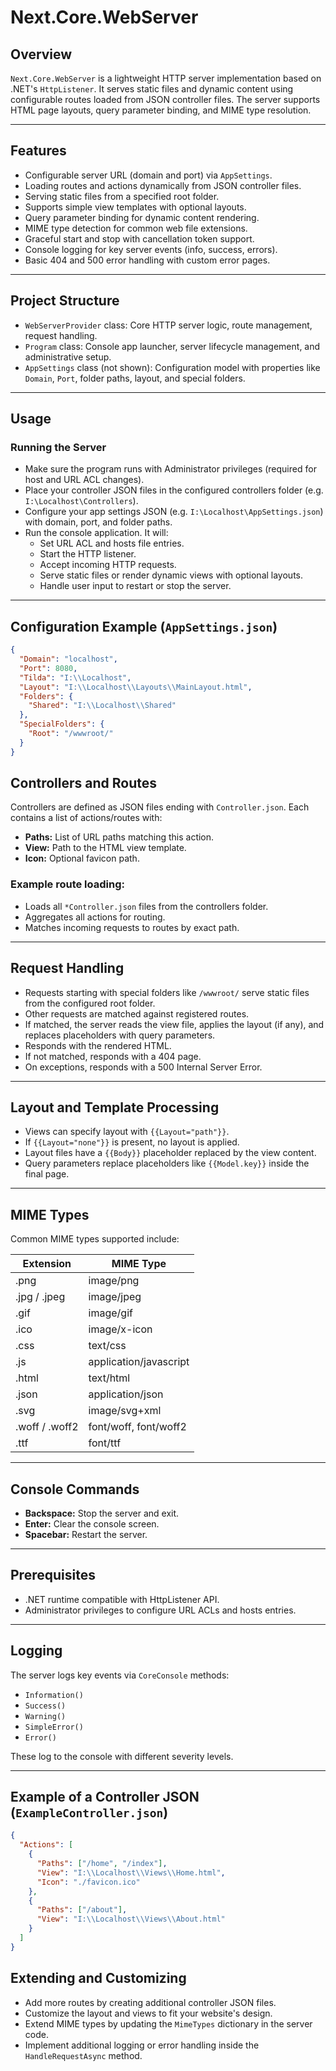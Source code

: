 # Next.Core.WebServer

## Overview

`Next.Core.WebServer` is a lightweight HTTP server implementation based on .NET's `HttpListener`. It serves static files and dynamic content using configurable routes loaded from JSON controller files. The server supports HTML page layouts, query parameter binding, and MIME type resolution.

---

## Features

- Configurable server URL (domain and port) via `AppSettings`.
- Loading routes and actions dynamically from JSON controller files.
- Serving static files from a specified root folder.
- Supports simple view templates with optional layouts.
- Query parameter binding for dynamic content rendering.
- MIME type detection for common web file extensions.
- Graceful start and stop with cancellation token support.
- Console logging for key server events (info, success, errors).
- Basic 404 and 500 error handling with custom error pages.

---

## Project Structure

- `WebServerProvider` class: Core HTTP server logic, route management, request handling.
- `Program` class: Console app launcher, server lifecycle management, and administrative setup.
- `AppSettings` class (not shown): Configuration model with properties like `Domain`, `Port`, folder paths, layout, and special folders.

---

## Usage

### Running the Server

- Make sure the program runs with Administrator privileges (required for host and URL ACL changes).
- Place your controller JSON files in the configured controllers folder (e.g. `I:\Localhost\Controllers`).
- Configure your app settings JSON (e.g. `I:\Localhost\AppSettings.json`) with domain, port, and folder paths.
- Run the console application. It will:
  - Set URL ACL and hosts file entries.
  - Start the HTTP listener.
  - Accept incoming HTTP requests.
  - Serve static files or render dynamic views with optional layouts.
  - Handle user input to restart or stop the server.

---

## Configuration Example (`AppSettings.json`)

```json
{
  "Domain": "localhost",
  "Port": 8080,
  "Tilda": "I:\\Localhost",
  "Layout": "I:\\Localhost\\Layouts\\MainLayout.html",
  "Folders": {
    "Shared": "I:\\Localhost\\Shared"
  },
  "SpecialFolders": {
    "Root": "/wwwroot/"
  }
}
```
## Controllers and Routes

Controllers are defined as JSON files ending with `Controller.json`. Each contains a list of actions/routes with:

- **Paths:** List of URL paths matching this action.
- **View:** Path to the HTML view template.
- **Icon:** Optional favicon path.

### Example route loading:

- Loads all `*Controller.json` files from the controllers folder.
- Aggregates all actions for routing.
- Matches incoming requests to routes by exact path.

---

## Request Handling

- Requests starting with special folders like `/wwwroot/` serve static files from the configured root folder.
- Other requests are matched against registered routes.
- If matched, the server reads the view file, applies the layout (if any), and replaces placeholders with query parameters.
- Responds with the rendered HTML.
- If not matched, responds with a 404 page.
- On exceptions, responds with a 500 Internal Server Error.

---

## Layout and Template Processing

- Views can specify layout with `{{Layout="path"}}`.
- If `{{Layout="none"}}` is present, no layout is applied.
- Layout files have a `{{Body}}` placeholder replaced by the view content.
- Query parameters replace placeholders like `{{Model.key}}` inside the final page.

---

## MIME Types

Common MIME types supported include:

| Extension     | MIME Type               |
|---------------|------------------------|
| .png          | image/png              |
| .jpg / .jpeg  | image/jpeg             |
| .gif          | image/gif              |
| .ico          | image/x-icon           |
| .css          | text/css               |
| .js           | application/javascript |
| .html         | text/html              |
| .json         | application/json       |
| .svg          | image/svg+xml          |
| .woff / .woff2| font/woff, font/woff2  |
| .ttf          | font/ttf               |

---

## Console Commands

- **Backspace:** Stop the server and exit.
- **Enter:** Clear the console screen.
- **Spacebar:** Restart the server.

---

## Prerequisites

- .NET runtime compatible with HttpListener API.
- Administrator privileges to configure URL ACLs and hosts entries.

---

## Logging

The server logs key events via `CoreConsole` methods:

- `Information()`
- `Success()`
- `Warning()`
- `SimpleError()`
- `Error()`

These log to the console with different severity levels.

---

## Example of a Controller JSON (`ExampleController.json`)

```json
{
  "Actions": [
    {
      "Paths": ["/home", "/index"],
      "View": "I:\\Localhost\\Views\\Home.html",
      "Icon": "./favicon.ico"
    },
    {
      "Paths": ["/about"],
      "View": "I:\\Localhost\\Views\\About.html"
    }
  ]
}
```
## Extending and Customizing

- Add more routes by creating additional controller JSON files.
- Customize the layout and views to fit your website's design.
- Extend MIME types by updating the `MimeTypes` dictionary in the server code.
- Implement additional logging or error handling inside the `HandleRequestAsync` method.
